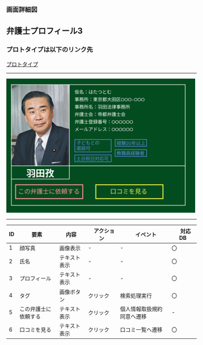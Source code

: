 ### 画面詳細図
## 弁護士プロフィール3
### プロトタイプは以下のリンク先
[プロトタイプ](https://www.figma.com/file/EC6HJax9FH50cwnpwUmhDG/Untitled?node-id=10%3A16)
*****
<img src="../att3.png" width="500">

*****

| ID | 要素 | 内容　|　アクション　|　イベント　|　対応DB　|
|----|------|------|-------------|-----------|---------|
|1   |顔写真|画像表示|-       |-         |〇         |
|2   |氏名|テキスト表示|-|-         |〇         |
|3   |プロフィール|テキスト表示|-|-|〇|
|4   |タグ|画像ボタン|クリック|検索処理実行|〇|
|5   |この弁護士に依頼する|テキスト表示|クリック|個人情報取扱規約同意へ遷移|-|
|6   |口コミを見る|テキスト表示|クリック|口コミ一覧へ遷移|〇|
